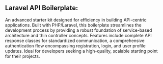 ## Laravel API Boilerplate:

An advanced starter kit designed for efficiency in building API-centric applications. Built with PHP/Laravel, this boilerplate streamlines the development process by providing a robust foundation of service-based architecture and thin controller concepts. Features include complete API response classes for standardized communication, a comprehensive authentication flow encompassing registration, login, and user profile updates. Ideal for developers seeking a high-quality, scalable starting point for their projects.
